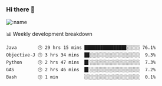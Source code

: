 ### Hi there 👋

<!--
**lv2020/lv2020** is a ✨ _special_ ✨ repository because its `README.md` (this file) appears on your GitHub profile.

Here are some ideas to get you started:

- 🔭 I’m currently working on ...
- 🌱 I’m currently learning ...
- 👯 I’m looking to collaborate on ...
- 🤔 I’m looking for help with ...
- 💬 Ask me about ...
- 📫 How to reach me: ...
- 😄 Pronouns: ...
- ⚡ Fun fact: ...
-->
![:name](https://count.getloli.com/get/@:lv2020)
 <!-- waka-box start -->
📊 Weekly development breakdown
```text
Java        🕓 29 hrs 15 mins ███████████████▉░░░░░ 76.1%
Objective-J 🕓 3 hrs 34 mins  █▉░░░░░░░░░░░░░░░░░░░  9.3%
Python      🕓 2 hrs 47 mins  █▌░░░░░░░░░░░░░░░░░░░  7.3%
GAS         🕓 2 hrs 46 mins  █▌░░░░░░░░░░░░░░░░░░░  7.2%
Bash        🕓 1 min          ░░░░░░░░░░░░░░░░░░░░░  0.1%
```
<!-- Powered by https://github.com/YouEclipse/waka-box-go . -->
<!-- waka-box end -->
